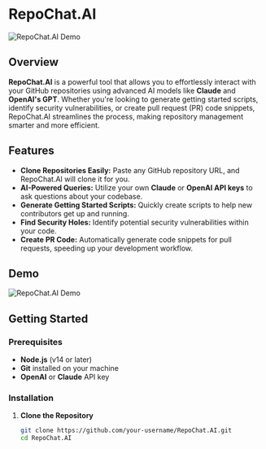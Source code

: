# RepoChat.AI

![RepoChat.AI Demo](https://i.imgur.com/TmwR6Ww.png)

## Overview

**RepoChat.AI** is a powerful tool that allows you to effortlessly interact with your GitHub repositories using advanced AI models like **Claude** and **OpenAI's GPT**. Whether you're looking to generate getting started scripts, identify security vulnerabilities, or create pull request (PR) code snippets, RepoChat.AI streamlines the process, making repository management smarter and more efficient.

## Features

- **Clone Repositories Easily:** Paste any GitHub repository URL, and RepoChat.AI will clone it for you.
- **AI-Powered Queries:** Utilize your own **Claude** or **OpenAI API keys** to ask questions about your codebase.
- **Generate Getting Started Scripts:** Quickly create scripts to help new contributors get up and running.
- **Find Security Holes:** Identify potential security vulnerabilities within your code.
- **Create PR Code:** Automatically generate code snippets for pull requests, speeding up your development workflow.

## Demo

![RepoChat.AI Demo](https://i.imgur.com/TmwR6Ww.png)

## Getting Started

### Prerequisites

- **Node.js** (v14 or later)
- **Git** installed on your machine
- **OpenAI** or **Claude** API key

### Installation

1. **Clone the Repository**

   ```bash
   git clone https://github.com/your-username/RepoChat.AI.git
   cd RepoChat.AI
